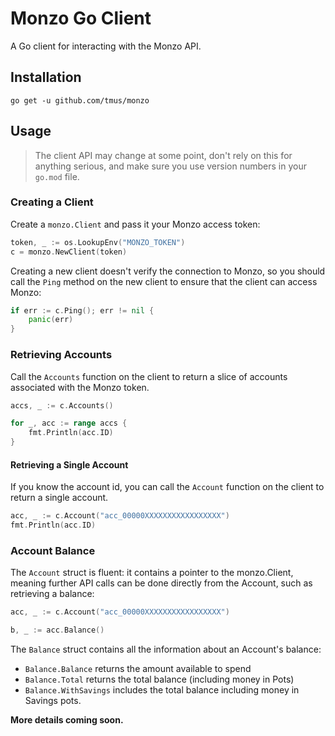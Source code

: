 # Monzo Go Client

A Go client for interacting with the Monzo API.

## Installation

```
go get -u github.com/tmus/monzo
```

## Usage

> The client API may change at some point, don't rely on this
> for anything serious, and make sure you use version numbers
> in your `go.mod` file.

### Creating a Client

Create a `monzo.Client` and pass it your Monzo access token:

```go
token, _ := os.LookupEnv("MONZO_TOKEN")
c = monzo.NewClient(token)
```

Creating a new client doesn't verify the connection to Monzo,
so you should call the `Ping` method on the new client to ensure
that the client can access Monzo:

```go
if err := c.Ping(); err != nil {
    panic(err)
}
```

### Retrieving Accounts

Call the `Accounts` function on the client to return a slice
of accounts associated with the Monzo token.

```go
accs, _ := c.Accounts()

for _, acc := range accs {
    fmt.Println(acc.ID)
}
```

#### Retrieving a Single Account

If you know the account id, you can call the `Account` function
on the client to return a single account.

```go
acc, _ := c.Account("acc_00000XXXXXXXXXXXXXXXXX")
fmt.Println(acc.ID)
```

### Account Balance

The `Account` struct is fluent: it contains a pointer to the
monzo.Client, meaning further API calls can be done directly
from the Account, such as retrieving a balance:

```go
acc, _ := c.Account("acc_00000XXXXXXXXXXXXXXXXX")

b, _ := acc.Balance()
```

The `Balance` struct contains all the information about an
Account's balance:

- `Balance.Balance` returns the amount available to spend
- `Balance.Total` returns the total balance (including money
  in Pots)
- `Balance.WithSavings` includes the total balance including
  money in Savings pots.

**More details coming soon.**